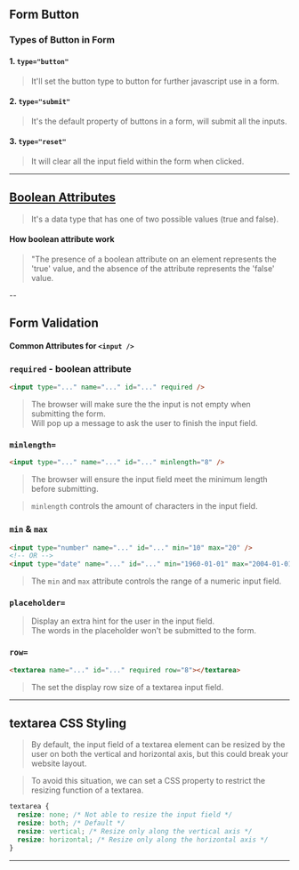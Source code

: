 ## Form Button
### Types of Button in Form
#### 1. `type="button"`
> It'll set the button type to button for further javascript use in a form.

#### 2. `type="submit"`
> It's the default property of buttons in a form, will submit all the inputs.

#### 3. `type="reset"`
> It will clear all the input field within the form when clicked.

---

## [Boolean Attributes](https://meiert.com/en/blog/boolean-attributes-of-html/#:~:text=A%20Boolean%20attribute%20is%20an,represents%20the%20%E2%80%9Cfalse%E2%80%9D%20value.)
> It's a data type that has one of two possible values (true and false).
#### How boolean attribute work
> "The presence of a boolean attribute on an element represents the 'true' value, and the absence of the attribute represents the 'false' value.

--

## Form Validation
#### Common Attributes for `<input />`
### `required` - boolean attribute
```html
<input type="..." name="..." id="..." required />
```
> The browser will make sure the the input is not empty when submitting the form. <br/>
> Will pop up a message to ask the user to finish the input field.

### `minlength=`
```html
<input type="..." name="..." id="..." minlength="8" />
```
> The browser will ensure the input field meet the minimum length before submitting.

> `minlength` controls the amount of characters in the input field.

### `min` & `max`
```html
<input type="number" name="..." id="..." min="10" max="20" />
<!-- OR -->
<input type="date" name="..." id="..." min="1960-01-01" max="2004-01-01" />
```
> The `min` and `max` attribute controls the range of a numeric input field.

### `placeholder=`
> Display an extra hint for the user in the input field. <br/>
> The words in the placeholder won't be submitted to the form.

### `row=`
```html
<textarea name="..." id="..." required row="8"></textarea>
```
> The set the display row size of a textarea input field.

---

## textarea CSS Styling
> By default, the input field of a textarea element can be resized by the user on both the vertical and horizontal axis, but this could break your website layout.

> To avoid this situation, we can set a CSS property to restrict the resizing function of a textarea.
```css
textarea {
  resize: none; /* Not able to resize the input field */
  resize: both; /* Default */
  resize: vertical; /* Resize only along the vertical axis */
  resize: horizontal; /* Resize only along the horizontal axis */  
}
```

---
